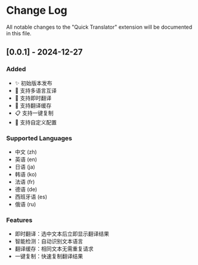 # Change Log

All notable changes to the "Quick Translator" extension will be documented in this file.

## [0.0.1] - 2024-12-27

### Added
- ✨ 初始版本发布
- 🌟 支持多语言互译
- 🚀 支持即时翻译
- 💾 支持翻译缓存
- 📋 支持一键复制
- 🔧 支持自定义配置

### Supported Languages
- 中文 (zh)
- 英语 (en)
- 日语 (ja)
- 韩语 (ko)
- 法语 (fr)
- 德语 (de)
- 西班牙语 (es)
- 俄语 (ru)

### Features
- 即时翻译：选中文本后立即显示翻译结果
- 智能检测：自动识别文本语言
- 翻译缓存：相同文本无需重复请求
- 一键复制：快速复制翻译结果
